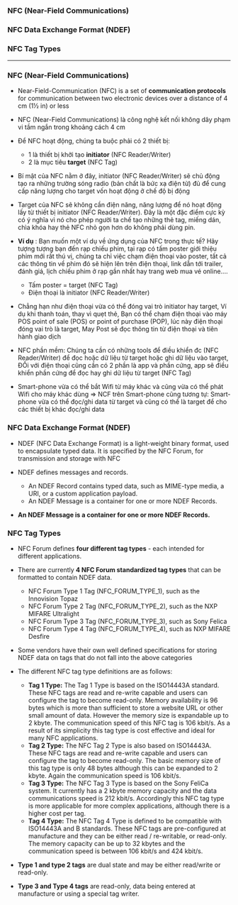 ### NFC (Near-Field Communications)
### NFC Data Exchange Format (NDEF)
### NFC Tag Types
--------------------

### NFC (Near-Field Communications)

* Near-Field-Communication (NFC) is a set of **communication protocols** for communication between two electronic devices over a distance of 4 cm (1​1⁄2 in) or less

* NFC (Near-Field Communications) là công nghệ kết nối không dây phạm vi tầm ngắn trong khoảng cách 4 cm

* Để NFC hoạt động, chúng ta buộc phải có 2 thiết bị:
  * 1 là thiết bị khởi tạo **initiator** (NFC Reader/Writer)
  * 2 là mục tiêu **target** (NFC Tag)
  
* Bí mật của NFC nằm ở đây, initiator (NFC Reader/Writer) sẽ chủ động tạo ra những trường sóng radio (bản chất là bức xạ điện từ) đủ để cung cấp năng lượng cho target vốn hoạt động ở chế độ bị động

* Target của NFC sẽ không cần điện năng, năng lượng để nó hoạt động lấy từ thiết bị initiator (NFC Reader/Writer). Đây là một đặc điểm cực kỳ có ý nghĩa vì nó cho phép người ta chế tạo những thẻ tag, miếng dán, chìa khóa hay thẻ NFC nhỏ gọn hơn do không phải dùng pin.

* **Ví dụ** : Bạn muốn một ví dụ về ứng dụng của NFC trong thực tế? Hãy tượng tượng bạn đến rạp chiếu phim, tại rạp có tấm poster giới thiệu phim mới rất thú vị, chúng ta chỉ việc chạm điện thoại vào poster, tất cả các thông tin về phim đó sẽ hiện lên trên điện thoại, link dẫn tới trailer, đánh giá, lịch chiếu phim ở rạp gần nhất hay trang web mua vé online....
  * Tấm poster = target (NFC Tag)
  * Điện thoại là initiator (NFC Reader/Writer)

* Chẳng hạn như điện thoại vừa có thể đóng vai trò initiator hay target, Ví dụ khi thanh toán, thay vì quẹt thẻ, Bạn có thể chạm điện thoại vào máy POS point of sale (POS) or point of purchase (POP), lúc này điện thoại đóng vai trò là target, May Post sẽ đọc thông tin từ điện thoại và tiên hành giao dịch 

* NFC phần mềm: Chúng ta cần có những tools để điều khiển đc (NFC Reader/Writer) để đọc hoặc dữ liệu từ target hoặc ghi dữ liệu vào target, ĐỐi với điện thoại cũng cần có 2 phần là app và phần cứng, app sẽ điều khiển phần cứng để đọc hay ghi dữ liệu từ target (NFC Tag)


* Smart-phone vừa có thể bắt Wifi từ máy khác và cũng vừa có thể phát Wifi cho máy khác dùng => NCF trên Smart-phone cũng tương tự: Smart-phone vừa có thể đọc/ghi data từ target và cũng có thể là target để cho các thiết bị khác đọc/ghi data 


### NFC Data Exchange Format (NDEF)

* NDEF (NFC Data Exchange Format) is a light-weight binary format, used to encapsulate typed data. It is specified by the NFC Forum, for transmission and storage with NFC

* NDEF defines messages and records. 
  * An NDEF Record contains typed data, such as MIME-type media, a URI, or a custom application payload. 
  * An NDEF Message is a container for one or more NDEF Records.

* **An NDEF Message is a container for one or more NDEF Records.**


### NFC Tag Types

* NFC Forum defines **four different tag types** - each intended for different applications.

* There are currently **4 NFC Forum standardized tag types** that can be formatted to contain NDEF data.
  * NFC Forum Type 1 Tag (NFC_FORUM_TYPE_1), such as the Innovision Topaz
  * NFC Forum Type 2 Tag (NFC_FORUM_TYPE_2), such as the NXP MIFARE Ultralight
  * NFC Forum Type 3 Tag (NFC_FORUM_TYPE_3), such as Sony Felica
  * NFC Forum Type 4 Tag (NFC_FORUM_TYPE_4), such as NXP MIFARE Desfire

* Some vendors have their own well defined specifications for storing NDEF data on tags that do not fall into the above categories

* The different NFC tag type definitions are as follows:

  * **Tag 1 Type:**   The Tag 1 Type is based on the ISO14443A standard. These NFC tags are read and re-write capable and users can configure the tag to become read-only. Memory availability is 96 bytes which is more than sufficient to store a website URL or other small amount of data. However the memory size is expandable up to 2 kbyte. The communication speed of this NFC tag is 106 kbit/s. As a result of its simplicity this tag type is cost effective and ideal for many NFC applications.
  * **Tag 2 Type:**   The NFC Tag 2 Type is also based on ISO14443A. These NFC tags are read and re-write capable and users can configure the tag to become read-only. The basic memory size of this tag type is only 48 bytes although this can be expanded to 2 kbyte. Again the communication speed is 106 kbit/s.
  * **Tag 3 Type:**   The NFC Tag 3 Type is based on the Sony FeliCa system. It currently has a 2 kbyte memory capacity and the data communications speed is 212 kbit/s. Accordingly this NFC tag type is more applicable for more complex applications, although there is a higher cost per tag.
  * **Tag 4 Type:**   The NFC Tag 4 Type is defined to be compatible with ISO14443A and B standards. These NFC tags are pre-configured at manufacture and they can be either read / re-writable, or read-only. The memory capacity can be up to 32 kbytes and the communication speed is between 106 kbit/s and 424 kbit/s.

* **Type 1 and type 2 tags** are dual state and may be either read/write or read-only. 
* **Type 3 and Type 4 tags** are read-only, data being entered at manufacture or using a special tag writer.






